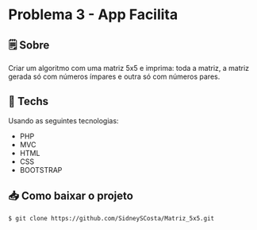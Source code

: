 # Problema 3 - App Facilita

## 🗒 Sobre
Criar um algoritmo com uma matriz 5x5 e imprima: toda a matriz, a matriz gerada só com números ímpares e outra só com números pares.

## 🚀 Techs
Usando as seguintes tecnologias:
- PHP
- MVC 
- HTML
- CSS
- BOOTSTRAP 

## 📥 Como baixar o projeto

```bash
$ git clone https://github.com/SidneySCosta/Matriz_5x5.git
```
